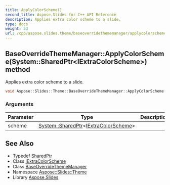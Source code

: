 ```yaml
---
title: ApplyColorScheme()
second_title: Aspose.Slides for C++ API Reference
description: Applies extra color scheme to a slide.
type: docs
weight: 53
url: /cpp/aspose.slides.theme/baseoverridethememanager/applycolorscheme/
---
```

## BaseOverrideThemeManager::ApplyColorScheme(System::SharedPtr\<IExtraColorScheme\>) method


Applies extra color scheme to a slide.

```cpp
void Aspose::Slides::Theme::BaseOverrideThemeManager::ApplyColorScheme(System::SharedPtr<IExtraColorScheme> scheme) override
```


### Arguments

| Parameter | Type | Description |
| --- | --- | --- |
| scheme | [System::SharedPtr](../../../system/sharedptr/)\<[IExtraColorScheme](../../iextracolorscheme/)\> |  |

## See Also

* Typedef [SharedPtr](../../system/sharedptr/)
* Class [IExtraColorScheme](../iextracolorscheme/)
* Class [BaseOverrideThemeManager](./)
* Namespace [Aspose::Slides::Theme](../)
* Library [Aspose.Slides](../../)